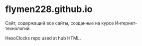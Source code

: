 # flymen228.github.io
Сайт, содержащий все сайты, созданные на курсе Интернет-технологий.

HexoClocks repo used at hub HTML.
